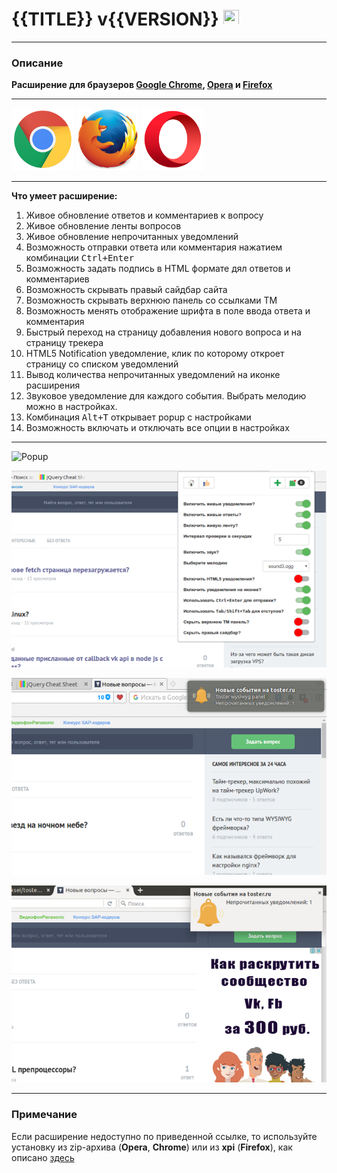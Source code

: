 # {{TITLE}} v{{VERSION}} <a href="https://github.com/yarkovaleksei/{{EXT_REPO}}"><img src="img/github.svg" width="25" height="25"></a>

- - -
### Описание

**Расширение для браузеров [Google Chrome](https://chrome.google.com/webstore/detail/{{EXT_REPO}}/kpfolongmglpleidinnhnlefeoljdecm), [Opera](https://addons.opera.com/ru/extensions/details/{{EXT_REPO}}/) и [Firefox](https://addons.mozilla.org/en-US/firefox/addon/toster-wysiwyg-panel/)**

- - -
[![Chrome web store](img/chrome.png)](https://chrome.google.com/webstore/detail/{{EXT_REPO}}/kpfolongmglpleidinnhnlefeoljdecm)  [![Firefox Add-ons](img/ff.jpg)](https://addons.mozilla.org/en-US/firefox/addon/{{EXT_REPO}}/)  [![Opera addons](img/opera.png)](https://addons.opera.com/ru/extensions/details/toster-wysiwyg-panel/)

- - -
**Что умеет расширение:**

1. Живое обновление ответов и комментариев к вопросу
2. Живое обновление ленты вопросов
3. Живое обновление непрочитанных уведомлений
4. Возможность отправки ответа или комментария нажатием комбинации <kbd>Ctrl+Enter</kbd>
5. Возможность задать подпись в HTML формате дял ответов и комментариев
6. Возможность скрывать правый сайдбар сайта
7. Возможность скрывать верхнюю панель со ссылками ТМ
8. Возможность менять отображение шрифта в поле ввода ответа и комментария
9. Быстрый переход на страницу добавления нового вопроса и на страницу трекера
10. HTML5 Notification уведомление, клик по которому откроет страницу со списком уведомлений
11. Вывод количества непрочитанных уведомлений на иконке расширения
12. Звуковое уведомление для каждого события. Выбрать мелодию можно в настройках.
13. Комбинация <kbd>Alt+T</kbd> открывает popup с настройками
14. Возможность включать и отключать все опции в настройках

- - -
![Popup](img/screenshot/screen-popup.png)

![Окно настроек](img/screenshot/screen-settings.png)

![Внешний вид оповещения Opera](img/screenshot/opera-screen-notify.png)

![Внешний вид оповещения Firefox](img/screenshot/ff-screen-notify.png)

- - -
### Примечание

Если расширение недоступно по приведенной ссылке, то используйте установку из zip-архива (**Opera**, **Chrome**) или из **xpi** (**Firefox**), как описано [здесь](tutorial-Установка%20из%20репозитория.html)
